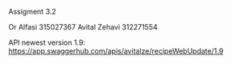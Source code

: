
Assigment 3.2

Or Alfasi 315027367
Avital Zehavi 312271554

API newest version 1.9: https://app.swaggerhub.com/apis/avitalze/recipeWebUpdate/1.9